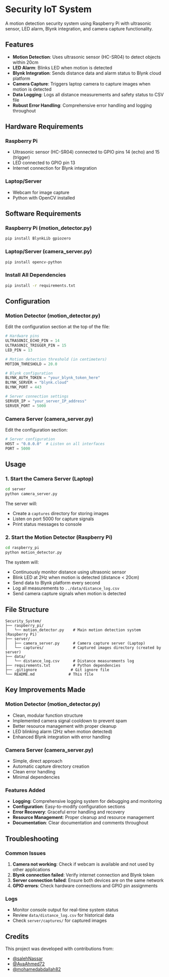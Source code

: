 # Security IoT System

A motion detection security system using Raspberry Pi with ultrasonic sensor, LED alarm, Blynk integration, and camera capture functionality.

## Features

- **Motion Detection**: Uses ultrasonic sensor (HC-SR04) to detect objects within 20cm
- **LED Alarm**: Blinks LED when motion is detected
- **Blynk Integration**: Sends distance data and alarm status to Blynk cloud platform
- **Camera Capture**: Triggers laptop camera to capture images when motion is detected
- **Data Logging**: Logs all distance measurements and safety status to CSV file
- **Robust Error Handling**: Comprehensive error handling and logging throughout

## Hardware Requirements

### Raspberry Pi
- Ultrasonic sensor (HC-SR04) connected to GPIO pins 14 (echo) and 15 (trigger)
- LED connected to GPIO pin 13
- Internet connection for Blynk integration

### Laptop/Server
- Webcam for image capture
- Python with OpenCV installed

## Software Requirements

### Raspberry Pi (motion_detector.py)
```bash
pip install BlynkLib gpiozero
```

### Laptop/Server (camera_server.py)
```bash
pip install opencv-python
```

### Install All Dependencies
```bash
pip install -r requirements.txt
```

## Configuration

### Motion Detector (motion_detector.py)
Edit the configuration section at the top of the file:

```python
# Hardware pins
ULTRASONIC_ECHO_PIN = 14
ULTRASONIC_TRIGGER_PIN = 15
LED_PIN = 13

# Motion detection threshold (in centimeters)
MOTION_THRESHOLD = 20.0

# Blynk configuration
BLYNK_AUTH_TOKEN = "your_blynk_token_here"
BLYNK_SERVER = "blynk.cloud"
BLYNK_PORT = 443

# Server connection settings
SERVER_IP = "your_server_IP_address"
SERVER_PORT = 5000
```

### Camera Server (camera_server.py)
Edit the configuration section:

```python
# Server configuration
HOST = "0.0.0.0"  # Listen on all interfaces
PORT = 5000
```

## Usage

### 1. Start the Camera Server (Laptop)
```bash
cd server
python camera_server.py
```

The server will:
- Create a `captures` directory for storing images
- Listen on port 5000 for capture signals
- Print status messages to console

### 2. Start the Motion Detector (Raspberry Pi)
```bash
cd raspberry_pi
python motion_detector.py
```

The system will:
- Continuously monitor distance using ultrasonic sensor
- Blink LED at 2Hz when motion is detected (distance < 20cm)
- Send data to Blynk platform every second
- Log all measurements to `../data/distance_log.csv`
- Send camera capture signals when motion is detected

## File Structure

```
Security_System/
├── raspberry_pi/
│   └── motion_detector.py    # Main motion detection system (Raspberry Pi)
├── server/
│   ├── camera_server.py      # Camera capture server (Laptop)
│   └── captures/             # Captured images directory (created by server)
├── data/
│   └── distance_log.csv      # Distance measurements log
├── requirements.txt          # Python dependencies
├── .gitignore               # Git ignore file
└── README.md               # This file
```

## Key Improvements Made

### Motion Detector (motion_detector.py)
- Clean, modular function structure
- Implemented camera signal cooldown to prevent spam
- Better resource management with proper cleanup
- LED blinking alarm (2Hz when motion detected)
- Enhanced Blynk integration with error handling

### Camera Server (camera_server.py)
- Simple, direct approach
- Automatic capture directory creation
- Clean error handling
- Minimal dependencies

### Features Added
- **Logging**: Comprehensive logging system for debugging and monitoring
- **Configuration**: Easy-to-modify configuration sections
- **Error Recovery**: Graceful error handling and recovery
- **Resource Management**: Proper cleanup and resource management
- **Documentation**: Clear documentation and comments throughout

## Troubleshooting

### Common Issues

1. **Camera not working**: Check if webcam is available and not used by other applications
2. **Blynk connection failed**: Verify internet connection and Blynk token
3. **Server connection failed**: Ensure both devices are on the same network
4. **GPIO errors**: Check hardware connections and GPIO pin assignments

### Logs
- Monitor console output for real-time system status
- Review `data/distance_log.csv` for historical data
- Check `server/captures/` for captured images

## Credits

This project was developed with contributions from:

- [@salehNassar](https://github.com/salehNassar)
- [@AyaAhmed72](https://github.com/AyaAhmed72)
- [@mohamedabdallah82](https://github.com/mohamedabdallah82)